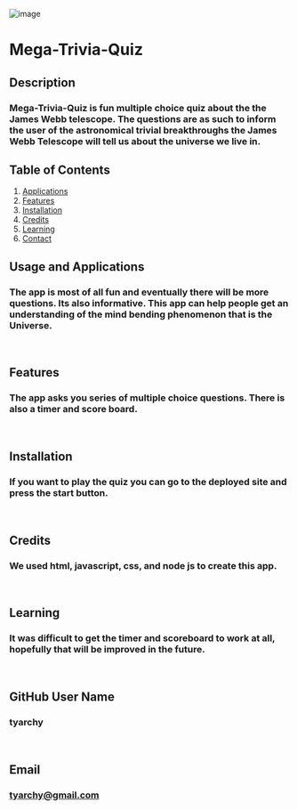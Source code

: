 
![image](https://user-images.githubusercontent.com/92496520/162646323-3b706323-fdc5-44f8-92a6-586c0f0a3725.png)

# Mega-Trivia-Quiz

## Description
### Mega-Trivia-Quiz is fun multiple choice quiz about the the James Webb telescope.  The questions are as such to inform the user of the astronomical trivial breakthroughs the James Webb Telescope will tell us about the universe we live in.
  
## Table of Contents
1. [Applications](#Features)
2. [Features](#Features)
3. [Installation](#installation)
4. [Credits](#credits)
5. [Learning](#learning)
6. [Contact](#email)



## Usage and Applications
### The app is most of all fun and eventually there will be more questions.  Its also informative. This app can help people get an understanding of the mind bending phenomenon that is the Universe. 

<p>&nbsp;</p>  

## Features
### The app asks you series of multiple choice questions.  There is also a timer and score board.  

<p>&nbsp;</p>

## Installation
### If you want to play the quiz you can go to the deployed site and press the start button.

<p>&nbsp;</p>
  
## Credits
### We used html, javascript, css, and node js to create this app.

<p>&nbsp;</p>
  
## Learning
### It was difficult to get the timer and scoreboard to work at all, hopefully that will be improved in the future.

<p>&nbsp;</p>
  
## GitHub User Name
### tyarchy

<p>&nbsp;</p>
  
## Email
### tyarchy@gmail.com
